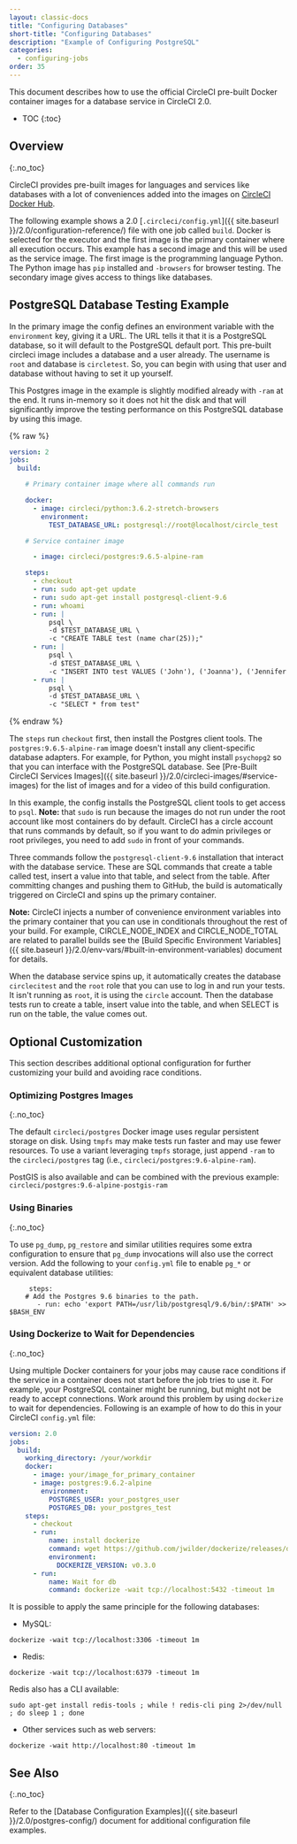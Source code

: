 ```yaml
---
layout: classic-docs
title: "Configuring Databases"
short-title: "Configuring Databases"
description: "Example of Configuring PostgreSQL"
categories:
  - configuring-jobs
order: 35
---
```

This document describes how to use the official CircleCI pre-built Docker container images for a database service in CircleCI 2.0.

- TOC
{:toc}

## Overview
{:.no_toc}

CircleCI provides pre-built images for languages and services like databases with a lot of conveniences added into the images on [CircleCI Docker Hub](https://hub.docker.com/r/circleci/).

The following example shows a 2.0 [`.circleci/config.yml`]({{ site.baseurl }}/2.0/configuration-reference/) file with one job called `build`. Docker is selected for the executor and the first image is the primary container where all execution occurs. This example has a second image and this will be used as the service image. The first image is the programming language Python. The Python image has `pip` installed and `-browsers` for browser testing. The secondary image gives access to things like databases.

## PostgreSQL Database Testing Example

In the primary image the config defines an environment variable with the `environment` key, giving it a URL. The URL tells it that it is a PostgreSQL database, so it will default to the PostgreSQL default port. This pre-built circleci image includes a database and a user already. The username is `root` and database is `circletest`. So, you can begin with using that user and database without having to set it up yourself.

This Postgres image in the example is slightly modified already with `-ram` at the end. It runs in-memory so it does not hit the disk and that will significantly improve the testing performance on this PostgreSQL database by using this image.

{% raw %}

```yaml
version: 2
jobs:
  build:

    # Primary container image where all commands run

    docker:
      - image: circleci/python:3.6.2-stretch-browsers
        environment:
          TEST_DATABASE_URL: postgresql://root@localhost/circle_test

    # Service container image

      - image: circleci/postgres:9.6.5-alpine-ram

    steps:
      - checkout
      - run: sudo apt-get update
      - run: sudo apt-get install postgresql-client-9.6
      - run: whoami
      - run: |
          psql \
          -d $TEST_DATABASE_URL \
          -c "CREATE TABLE test (name char(25));"
      - run: |
          psql \
          -d $TEST_DATABASE_URL \
          -c "INSERT INTO test VALUES ('John'), ('Joanna'), ('Jennifer');"
      - run: |
          psql \
          -d $TEST_DATABASE_URL \
          -c "SELECT * from test"
```

{% endraw %}

The `steps` run `checkout` first, then install the Postgres client tools. The `postgres:9.6.5-alpine-ram` image doesn't install any client-specific database adapters. For example, for Python, you might install `psychopg2` so that you can interface with the PostgreSQL database. See [Pre-Built CircleCI Services Images]({{ site.baseurl }}/2.0/circleci-images/#service-images) for the list of images and for a video of this build configuration.

In this example, the config installs the PostgreSQL client tools to get access to `psql`. **Note:** that `sudo` is run because the images do not run under the root account like most containers do by default. CircleCI has a circle account that runs commands by default, so if you want to do admin privileges or root privileges, you need to add `sudo` in front of your commands.

Three commands follow the `postgresql-client-9.6` installation that interact with the database service. These are SQL commands that create a table called test, insert a value into that table, and select from the table. After committing changes and pushing them to GitHub, the build is automatically triggered on CircleCI and spins up the primary container.

**Note:** CircleCI injects a number of convenience environment variables into the primary container that you can use in conditionals throughout the rest of your build. For example, CIRCLE_NODE_INDEX and CIRCLE_NODE_TOTAL are related to parallel builds see the [Build Specific Environment Variables]({{ site.baseurl }}/2.0/env-vars/#built-in-environment-variables) document for details.

When the database service spins up, it automatically creates the database `circlecitest` and the `root` role that you can use to log in and run your tests. It isn't running as `root`, it is using the `circle` account. Then the database tests run to create a table, insert value into the table, and when SELECT is run on the table, the value comes out.

## Optional Customization

This section describes additional optional configuration for further customizing your build and avoiding race conditions.

### Optimizing Postgres Images
{:.no_toc}

The default `circleci/postgres` Docker image uses regular persistent storage on disk. Using `tmpfs` may make tests run faster and may use fewer resources. To use a variant leveraging `tmpfs` storage, just append `-ram` to the `circleci/postgres` tag (i.e., `circleci/postgres:9.6-alpine-ram`).

PostGIS is also available and can be combined with the previous example: `circleci/postgres:9.6-alpine-postgis-ram`

### Using Binaries
{:.no_toc}

To use `pg_dump`, `pg_restore` and similar utilities requires some extra configuration to ensure that `pg_dump` invocations will also use the correct version. Add the following to your `config.yml` file to enable `pg_*` or equivalent database utilities:

         steps:
        # Add the Postgres 9.6 binaries to the path.
           - run: echo 'export PATH=/usr/lib/postgresql/9.6/bin/:$PATH' >> $BASH_ENV
    

### Using Dockerize to Wait for Dependencies
{:.no_toc}

Using multiple Docker containers for your jobs may cause race conditions if the service in a container does not start before the job tries to use it. For example, your PostgreSQL container might be running, but might not be ready to accept connections. Work around this problem by using `dockerize` to wait for dependencies. Following is an example of how to do this in your CircleCI `config.yml` file:

```yaml
version: 2.0
jobs:
  build:
    working_directory: /your/workdir
    docker:
      - image: your/image_for_primary_container
      - image: postgres:9.6.2-alpine
        environment:
          POSTGRES_USER: your_postgres_user
          POSTGRES_DB: your_postgres_test
    steps:
      - checkout
      - run:
          name: install dockerize
          command: wget https://github.com/jwilder/dockerize/releases/download/$DOCKERIZE_VERSION/dockerize-linux-amd64-$DOCKERIZE_VERSION.tar.gz && sudo tar -C /usr/local/bin -xzvf dockerize-linux-amd64-$DOCKERIZE_VERSION.tar.gz && rm dockerize-linux-amd64-$DOCKERIZE_VERSION.tar.gz
          environment:
            DOCKERIZE_VERSION: v0.3.0
      - run:
          name: Wait for db
          command: dockerize -wait tcp://localhost:5432 -timeout 1m
```

It is possible to apply the same principle for the following databases:

- MySQL:

`dockerize -wait tcp://localhost:3306 -timeout 1m`

- Redis:

`dockerize -wait tcp://localhost:6379 -timeout 1m`

Redis also has a CLI available:

`sudo apt-get install redis-tools ; while ! redis-cli ping 2>/dev/null ; do sleep 1 ; done`

- Other services such as web servers:

`dockerize -wait http://localhost:80 -timeout 1m`

## See Also
{:.no_toc}

Refer to the [Database Configuration Examples]({{ site.baseurl }}/2.0/postgres-config/) document for additional configuration file examples.